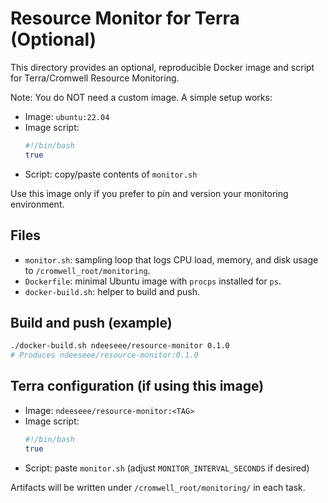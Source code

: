 # Resource Monitor for Terra (Optional)

This directory provides an optional, reproducible Docker image and script for Terra/Cromwell Resource Monitoring.

Note: You do NOT need a custom image. A simple setup works:
- Image: `ubuntu:22.04`
- Image script:
  ```bash
  #!/bin/bash
  true
  ```
- Script: copy/paste contents of `monitor.sh`

Use this image only if you prefer to pin and version your monitoring environment.

## Files
- `monitor.sh`: sampling loop that logs CPU load, memory, and disk usage to `/cromwell_root/monitoring`.
- `Dockerfile`: minimal Ubuntu image with `procps` installed for `ps`.
- `docker-build.sh`: helper to build and push.

## Build and push (example)
```bash
./docker-build.sh ndeeseee/resource-monitor 0.1.0
# Produces ndeeseee/resource-monitor:0.1.0
```

## Terra configuration (if using this image)
- Image: `ndeeseee/resource-monitor:<TAG>`
- Image script:
  ```bash
  #!/bin/bash
  true
  ```
- Script: paste `monitor.sh` (adjust `MONITOR_INTERVAL_SECONDS` if desired)

Artifacts will be written under `/cromwell_root/monitoring/` in each task.

